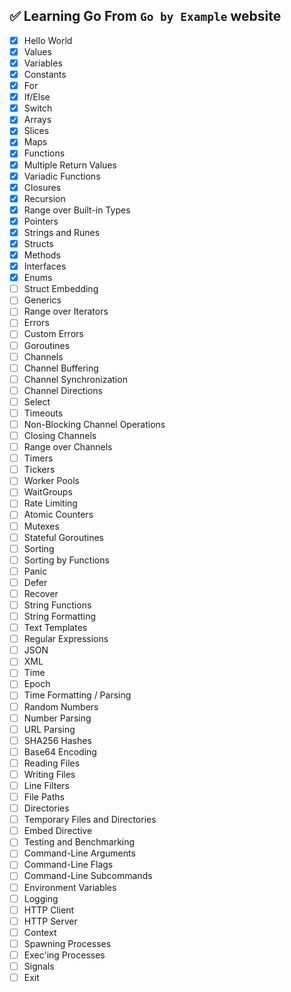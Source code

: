 ## ✅ Learning Go From `Go by Example` website 
- [x] Hello World  
- [X] Values  
- [X] Variables  
- [X] Constants  
- [X] For  
- [X] If/Else  
- [X] Switch  
- [X] Arrays  
- [X] Slices  
- [X] Maps  
- [X] Functions  
- [X] Multiple Return Values  
- [X] Variadic Functions  
- [X] Closures  
- [X] Recursion  
- [X] Range over Built-in Types  
- [X] Pointers  
- [X] Strings and Runes  
- [X] Structs  
- [X] Methods  
- [X] Interfaces  
- [X] Enums  
- [ ] Struct Embedding  
- [ ] Generics  
- [ ] Range over Iterators  
- [ ] Errors  
- [ ] Custom Errors  
- [ ] Goroutines  
- [ ] Channels  
- [ ] Channel Buffering  
- [ ] Channel Synchronization  
- [ ] Channel Directions  
- [ ] Select  
- [ ] Timeouts  
- [ ] Non-Blocking Channel Operations  
- [ ] Closing Channels  
- [ ] Range over Channels  
- [ ] Timers  
- [ ] Tickers  
- [ ] Worker Pools  
- [ ] WaitGroups  
- [ ] Rate Limiting  
- [ ] Atomic Counters  
- [ ] Mutexes  
- [ ] Stateful Goroutines  
- [ ] Sorting  
- [ ] Sorting by Functions  
- [ ] Panic  
- [ ] Defer  
- [ ] Recover  
- [ ] String Functions  
- [ ] String Formatting  
- [ ] Text Templates  
- [ ] Regular Expressions  
- [ ] JSON  
- [ ] XML  
- [ ] Time  
- [ ] Epoch  
- [ ] Time Formatting / Parsing  
- [ ] Random Numbers  
- [ ] Number Parsing  
- [ ] URL Parsing  
- [ ] SHA256 Hashes  
- [ ] Base64 Encoding  
- [ ] Reading Files  
- [ ] Writing Files  
- [ ] Line Filters  
- [ ] File Paths  
- [ ] Directories  
- [ ] Temporary Files and Directories  
- [ ] Embed Directive  
- [ ] Testing and Benchmarking  
- [ ] Command-Line Arguments  
- [ ] Command-Line Flags  
- [ ] Command-Line Subcommands  
- [ ] Environment Variables  
- [ ] Logging  
- [ ] HTTP Client  
- [ ] HTTP Server  
- [ ] Context  
- [ ] Spawning Processes  
- [ ] Exec'ing Processes  
- [ ] Signals  
- [ ] Exit  
